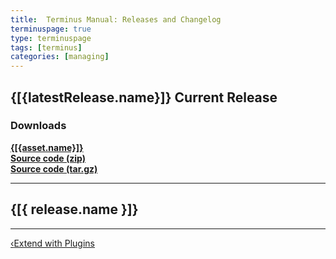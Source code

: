 ```yaml
---
title:  Terminus Manual: Releases and Changelog
terminuspage: true
type: terminuspage
tags: [terminus]
categories: [managing]
---
```

<div id="terminusLatestReleaseApp" ng-app="terminusLatestReleaseApp" ng-controller="terminusLatestReleaseCtrl">
  <h2>{[{latestRelease.name}]} <span class="label label-success">Current Release</span></h2>
  <md ng-model="latestRelease.body"></md>
  <h3>Downloads</h3>
  <div ng-repeat="asset in latestRelease.assets">
    <strong><a data-proofer-ignore href="{[{asset.browser_download_url}]}">{[{asset.name}]}</a></strong>
  </div>
  <strong><a data-proofer-ignore href="{[{latestRelease.zipball_url}]}">Source code (zip)</a></strong><br>
  <strong><a data-proofer-ignore href="{[{latestRelease.tarball_url}]}">Source code (tar.gz)</a></strong>
</div>
<hr>
<div id="terminusRelease" ng-app="terminusReleaseApp" ng-controller="terminusReleaseCtrl">
  <div ng-repeat="release in releases">
    <h2>{[{ release.name }]}</h2>
    <md ng-model="release.body"></md>
    <hr>
  </div>
</div>
<div class="terminus-pager col-md-12">
  <a style="float:left;" href="/docs/terminus/plugins"><span class="terminus-pager-lsaquo">&lsaquo;</span>Extend with Plugins</a>
</div>

